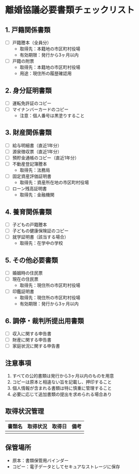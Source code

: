 # 離婚協議必要書類チェックリスト

## 1. 戸籍関係書類
- [ ] 戸籍謄本（全員分）
  - 取得先：本籍地の市区町村役場
  - 有効期限：発行から3ヶ月以内
- [ ] 戸籍の附票
  - 取得先：本籍地の市区町村役場
  - 用途：現住所の履歴確認用

## 2. 身分証明書類
- [ ] 運転免許証のコピー
- [ ] マイナンバーカードのコピー
  - 注意：個人番号は黒塗りすること

## 3. 財産関係書類
- [ ] 給与明細書（直近1年分）
- [ ] 源泉徴収票（直近1年分）
- [ ] 預貯金通帳のコピー（直近1年分）
- [ ] 不動産登記簿謄本
  - 取得先：法務局
- [ ] 固定資産評価証明書
  - 取得先：資産所在地の市区町村役場
- [ ] ローン残高証明書
  - 取得先：金融機関

## 4. 養育関係書類
- [ ] 子どもの戸籍謄本
- [ ] 子どもの健康保険証のコピー
- [ ] 就学証明書（該当する場合）
  - 取得先：在学中の学校

## 5. その他必要書類
- [ ] 婚姻時の住民票
- [ ] 現在の住民票
  - 取得先：現住所の市区町村役場
- [ ] 印鑑証明書
  - 取得先：現住所の市区町村役場
  - 有効期限：発行から3ヶ月以内

## 6. 調停・裁判所提出用書類
- [ ] 収入に関する申告書
- [ ] 財産に関する申告書
- [ ] 家庭状況に関する申告書

## 注意事項
1. すべての公的書類は発行から3ヶ月以内のものを用意
2. コピーは原本と相違ない旨を記載し、押印すること
3. 個人情報が含まれる書類は特に慎重に管理すること
4. 必要に応じて追加書類の提出を求められる場合あり

## 取得状況管理
| 書類名 | 取得状況 | 取得日 | 備考 |
|--------|----------|--------|------|
|        |          |        |      |

## 保管場所
- 原本：書類保管用バインダー
- コピー：電子データとしてセキュアなストレージに保存